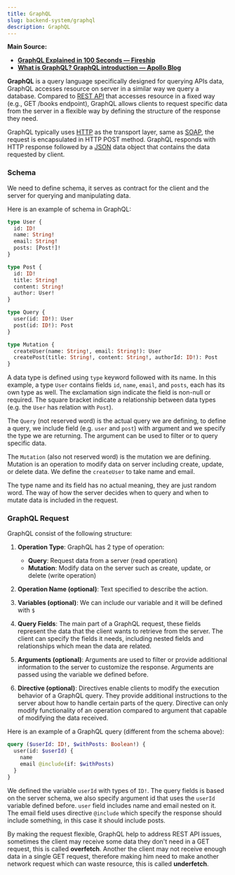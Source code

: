 ```yaml
---
title: GraphQL
slug: backend-system/graphql
description: GraphQL
---
```


**Main Source:**

- **[GraphQL Explained in 100 Seconds — Fireship](https://youtu.be/eIQh02xuVw4?si=NZATScKXA3s8jYv9)**
- **[What is GraphQL? GraphQL introduction — Apollo Blog](https://www.apollographql.com/blog/graphql/basics/what-is-graphql-introduction/)**

**GraphQL** is a query language specifically designed for querying APIs data, GraphQL accesses resource on server in a similar way we query a database. Compared to [REST API](/cs-notes/backend-system/rest-api) that accesses resource in a fixed way (e.g., GET /books endpoint), GraphQL allows clients to request specific data from the server in a flexible way by defining the structure of the response they need.

GraphQL typically uses [HTTP](/cs-notes/computer-networking/http-https#http) as the transport layer, same as [SOAP](/cs-notes/backend-system/soap), the request is encapsulated in HTTP POST method. GraphQL responds with HTTP response followed by a [JSON](/cs-notes/digital-media-processing/json) data object that contains the data requested by client.

### Schema

We need to define schema, it serves as contract for the client and the server for querying and manipulating data.

Here is an example of schema in GraphQL:

```graphql
type User {
  id: ID!
  name: String!
  email: String!
  posts: [Post!]!
}

type Post {
  id: ID!
  title: String!
  content: String!
  author: User!
}

type Query {
  user(id: ID!): User
  post(id: ID!): Post
}

type Mutation {
  createUser(name: String!, email: String!): User
  createPost(title: String!, content: String!, authorId: ID!): Post
}
```

A data type is defined using `type` keyword followed with its name. In this example, a type `User` contains fields `id`, `name`, `email`, and `posts`, each has its own type as well. The exclamation sign indicate the field is non-null or required. The square bracket indicate a relationship between data types (e.g. the `User` has relation with `Post`).

The `Query` (not reserved word) is the actual query we are defining, to define a query, we include field (e.g. `user` and `post`) with argument and we specify the type we are returning. The argument can be used to filter or to query specific data.

The `Mutation` (also not reserved word) is the mutation we are defining. Mutation is an operation to modify data on server including create, update, or delete data. We define the `createUser` to take name and email.

The type name and its field has no actual meaning, they are just random word. The way of how the server decides when to query and when to mutate data is included in the request.

### GraphQL Request

GraphQL consist of the following structure:

1. **Operation Type**: GraphQL has 2 type of operation:

   - **Query**: Request data from a server (read operation)
   - **Mutation**: Modify data on the server such as create, update, or delete (write operation)

2. **Operation Name (optional)**: Text specified to describe the action.

3. **Variables (optional)**: We can include our variable and it will be defined with `$`

4. **Query Fields**: The main part of a GraphQL request, these fields represent the data that the client wants to retrieve from the server. The client can specify the fields it needs, including nested fields and relationships which mean the data are related.

5. **Arguments (optional)**: Arguments are used to filter or provide additional information to the server to customize the response. Arguments are passed using the variable we defined before.

6. **Directive (optional)**: Directives enable clients to modify the execution behavior of a GraphQL query. They provide additional instructions to the server about how to handle certain parts of the query. Directive can only modify functionality of an operation compared to argument that capable of modifying the data received.

Here is an example of a GraphQL query (different from the schema above):

```graphql
query ($userId: ID!, $withPosts: Boolean!) {
  user(id: $userId) {
    name
    email @include(if: $withPosts)
  }
}
```

We defined the variable `userId` with types of `ID!`. The query fields is based on the server schema, we also specify argument id that uses the `userId` variable defined before. `user` field includes name and email nested on it. The email field uses directive `@include` which specify the response should include something, in this case it should include posts.

By making the request flexible, GraphQL help to address REST API issues, sometimes the client may receive some data they don't need in a GET request, this is called **overfetch**. Another the client may not receive enough data in a single GET request, therefore making him need to make another network request which can waste resource, this is called **underfetch**.

